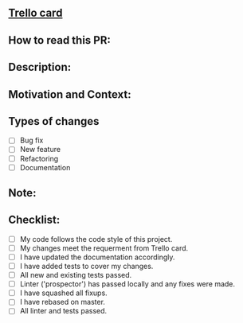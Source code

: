 <!--- Provide a general summary of your changes in the Title above, start with [Number of task from Trello] -->

## [Trello card]()

## How to read this PR: 

## Description:
<!--- Describe your changes in detail -->

## Motivation and Context:
<!--- Why is this change required? What problem does it solve? -->

## Types of changes
<!--- What types of changes does your code introduce? Put an `x` in all the boxes that apply: -->
- [ ] Bug fix
- [ ] New feature
- [ ] Refactoring
- [ ] Documentation

## Note:
<!--- Describe if your task relay on another or something specific for the task -->

## Checklist:
<!--- Go over all the following points, and put an `x` in all the boxes that apply. -->
- [ ] My code follows the code style of this project.
- [ ] My changes meet the requerment from Trello card.
- [ ] I have updated the documentation accordingly.
- [ ] I have added tests to cover my changes.
- [ ] All new and existing tests passed.
- [ ] Linter ('prospector') has passed locally and any fixes were made.
- [ ] I have squashed all fixups.
- [ ] I have rebased on master.
- [ ] All linter and tests passed.
